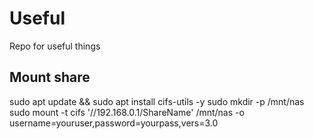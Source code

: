 # Useful
Repo for useful things


## Mount share

sudo apt update && sudo apt install cifs-utils -y
sudo mkdir -p /mnt/nas
sudo mount -t cifs '//192.168.0.1/ShareName' /mnt/nas -o username=youruser,password=yourpass,vers=3.0




